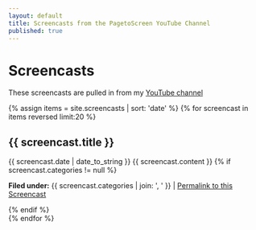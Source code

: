 ```yaml
---
layout: default
title: Screencasts from the PagetoScreen YouTube Channel
published: true
---
```


<h1>Screencasts</h1>

<p>These screencasts are pulled in from my <a href="https://www.youtube.com/channel/UCk1bhTLPDzbqm-tEMBYId1w">YouTube channel</a></p>

<div class="posts">

{% assign items = site.screencasts | sort: 'date' %}
  {% for screencast in items reversed limit:20 %}
  <div class="post">
  <a class="video fancybox.iframe" title="{{ screencast.title }}" href="https://www.youtube.com/embed/{{ screencast.YouTube }}?autoplay=1;rel=0&amp;showinfo=0"><i title="Show this screencast" class="fa fa-youtube-play fa-3x" aria-hidden="true"></i></a>
  <h2>{{ screencast.title }}</h2>
  <span class="post-date">{{ screencast.date | date_to_string }}</span>
  {{ screencast.content }}
  {% if screencast.categories != null %}
  <p><b>Filed under:</b> {{ screencast.categories | join: ', ' }} | <a href="{{ site.baseurl }}{{ screencast.url }}">Permalink to this Screencast</a></p>
  {% endif %}
  </div>
  {% endfor %}
</div>

<!-- <div class="pagination">
  {% if paginator.next_page %}
    <a class="pagination-item older" href="/page{{paginator.next_page}}">Older</a>
  {% else %}
    <span class="pagination-item older">Older</span>
  {% endif %}
  {% if paginator.previous_page %}
    {% if paginator.page == 2 %}
      <a class="pagination-item newer" href="/">Newer</a>
    {% else %}
      <a class="pagination-item newer" href="/page{{paginator.previous_page}}">Newer</a>
    {% endif %}
  {% else %}
    <span class="pagination-item newer">Newer</span>
  {% endif %}
</div> -->
